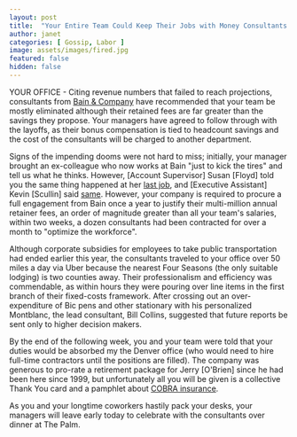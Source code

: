 ```yaml
---
layout: post
title:  "Your Entire Team Could Keep Their Jobs with Money Consultants Got to Fire You"
author: janet
categories: [ Gossip, Labor ]
image: assets/images/fired.jpg
featured: false
hidden: false
---
```


YOUR OFFICE - Citing revenue numbers that failed to reach projections, consultants from [Bain & Company](https://www.bloomberg.com/research/stocks/private/snapshot.asp?privcapId=824396) have recommended that your team be mostly eliminated although their retained fees are far greater than the savings they propose. Your managers have agreed to follow through with the layoffs, as their bonus compensation is tied to headcount savings and the cost of the consultants will be charged to another department.

Signs of the impending dooms were not hard to miss; initially, your manager brought an ex-colleague who now works at Bain "just to kick the tires" and tell us what he thinks. However, [Account Supervisor] Susan [Floyd] told you the same thing happened at her [last job](https://blog.granted.com/2014/10/03/deloitte-consulting-recommends-mass-layoffs-at-iowa-public-universities/), and [Executive Assistant] Kevin [Scullin] said [same](https://www.nytimes.com/2004/02/07/sports/80-layoffs-at-madison-square-garden.html). However, your company is required to procure a full engagement from Bain once a year to justify their multi-million annual retainer fees, an order of magnitude greater than all your team's salaries, within two weeks, a dozen consultants had been contracted for over a month to "optimize the workforce".

Although corporate subsidies for employees to take public transportation had ended earlier this year, the consultants traveled to your office over 50 miles a day via Uber because the nearest Four Seasons (the only suitable lodging) is two counties away. Their professionalism and efficiency was commendable, as within hours they were pouring over line items in the first branch of their fixed-costs framework. After crossing out an over-expenditure of Bic pens and other stationary with his personalized Montblanc, the lead consultant, Bill Collins, suggested that future reports be sent only to higher decision makers.

By the end of the following week, you and your team were told that your duties would be absorbed my the Denver office (who would need to hire full-time contractors until the positions are filled). The company was generous to pro-rate a retirement package for Jerry [O'Brien] since he had been here since 1999, but unfortunately all you will be given is a collective Thank You card and a pamphlet about [COBRA insurance](https://www.cobrainsurance.com/).

As you and your longtime coworkers hastily pack your desks, your managers will leave early today to celebrate with the consultants over dinner at The Palm.